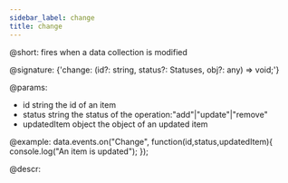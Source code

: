 ```yaml
---
sidebar_label: change
title: change
---          
```


@short: fires when a data collection is modified

@signature: {'change: (id?: string, status?: Statuses, obj?: any) => void;'}
	
@params:
- id				string		the id of an item
- status			string 		the status of the operation:"add"|"update"|"remove"
- updatedItem		object		the object of an updated item		


@example:
data.events.on("Change", function(id,status,updatedItem){
	console.log("An item is updated");
});


@descr:

